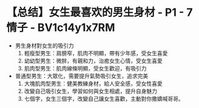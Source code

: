 # 【总结】女生最喜欢的男生身材 - P1 - 7情子 - BV1c14y1x7RM

-   男生身材對女生的吸引力
    1.  輕瘦型男生：肩膀窄，肌肉不明顯，帶有少年感，受女生喜愛
    2.  幼幼型男生：微胖，有親和力，治癒女生心情，受女生喜愛
    3.  肌肉型男生：肌肉線條明顯，受女生歡迎，有吸引力
-   普通型男生：大眾化，需要提升氣勢吸引女生，追求完美
    1.  大塊肌肉型男生：健美教練身材，給人安全感，受女性喜愛
    2.  改變自己吸引女生，學習如何與女生相處，提升自身魅力
    3.  七個字，女生三個字，改變自己讓女生喜歡，主動對你撒嬌喊哥哥。